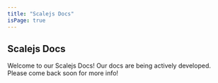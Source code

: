 ```yaml
---
title: "Scalejs Docs"
isPage: true
---
```


## Scalejs Docs

Welcome to our Scalejs Docs! Our docs are being actively developed. Please come back soon for more info!